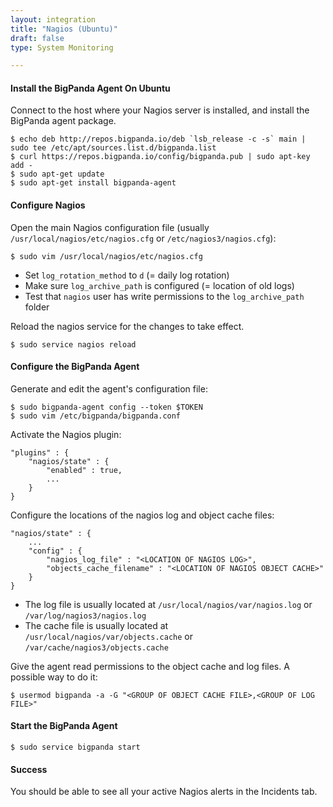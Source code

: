 ```yaml
---
layout: integration 
title: "Nagios (Ubuntu)"
draft: false
type: System Monitoring

---
```


#### Install the BigPanda Agent On Ubuntu
Connect to the host where your Nagios server is installed, and install the BigPanda agent package.

    $ echo deb http://repos.bigpanda.io/deb `lsb_release -c -s` main | sudo tee /etc/apt/sources.list.d/bigpanda.list
    $ curl https://repos.bigpanda.io/config/bigpanda.pub | sudo apt-key add -
    $ sudo apt-get update
    $ sudo apt-get install bigpanda-agent


<!-- section-separator -->

#### Configure Nagios
Open the main Nagios configuration file (usually `/usr/local/nagios/etc/nagios.cfg` or `/etc/nagios3/nagios.cfg`):

    $ sudo vim /usr/local/nagios/etc/nagios.cfg

* Set `log_rotation_method` to `d` (= daily log rotation)
* Make sure `log_archive_path` is configured (= location of old logs)
* Test that `nagios` user has write permissions to the `log_archive_path` folder

Reload the nagios service for the changes to take effect.
	
    $ sudo service nagios reload


<!-- section-separator -->

#### Configure the BigPanda Agent
Generate and edit the agent's configuration file:

    $ sudo bigpanda-agent config --token $TOKEN
    $ sudo vim /etc/bigpanda/bigpanda.conf

Activate the Nagios plugin:

	"plugins" : {
		"nagios/state" : {
			"enabled" : true,
			...
		}
	}

Configure the locations of the nagios log and object cache files:

	"nagios/state" : {
		...
		"config" : {
			"nagios_log_file" : "<LOCATION OF NAGIOS LOG>",
			"objects_cache_filename" : "<LOCATION OF NAGIOS OBJECT CACHE>"
		}
	}

* The log file is usually located at `/usr/local/nagios/var/nagios.log` or `/var/log/nagios3/nagios.log`
* The cache file is usually located at `/usr/local/nagios/var/objects.cache` or `/var/cache/nagios3/objects.cache`

Give the agent read permissions to the object cache and log files. A possible way to do it:

    $ usermod bigpanda -a -G "<GROUP OF OBJECT CACHE FILE>,<GROUP OF LOG FILE>"

<!-- section-separator -->

#### Start the BigPanda Agent

    $ sudo service bigpanda start

<!-- section-separator -->

#### Success
You should be able to see all your active Nagios alerts in the Incidents tab.



